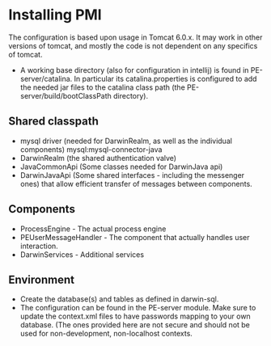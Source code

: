 # Installing PMI
The configuration is based upon usage in Tomcat 6.0.x. It may work in other versions of tomcat, and mostly the code
is not dependent on any specifics of tomcat.

- A working base directory (also for configuration in intellij) is found in PE-server/catalina. In particular its 
  catalina.properties is configured to add the needed jar files to the catalina class path (the PE-server/build/bootClassPath directory).

## Shared classpath
- mysql driver (needed for DarwinRealm, as well as the individual components) mysql:mysql-connector-java
- DarwinRealm (the shared authentication valve)
- JavaCommonApi (Some classes needed for DarwinJava api)
- DarwinJavaApi (Some shared interfaces - including the messenger ones) that allow efficient transfer of
  messages between components.

## Components
- ProcessEngine - The actual process engine
- PEUserMessageHandler - The component that actually handles user interaction.
- DarwinServices - Additional services

## Environment
- Create the database(s) and tables as defined in darwin-sql. 
- The configuration can be found in the PE-server module. Make sure to update the context.xml files to have passwords
  mapping to your own database. (The ones provided here are not secure and should not be used for non-development, 
  non-localhost contexts.